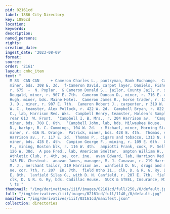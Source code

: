 ```yaml
---
pid: 02161cd
label: 1886 City Directory
key: 1886cd
location: 
keywords: 
description: 
named_persons: 
rights: 
creation_date: 
ingest_date: '2023-08-09'
format: 
source: 
order: '2161'
layout: cmhc_item
text: "                                                                                     .
  M 83  CAN CAN     + Cameron Charles L., pantryman, Bank Exchange.  Cameron Danicl,
  miner, bds. 308 E. 3d.  f-Cameron David, carpet layer, Daniels, Fisher & Smith,
  r. 675  -  N. Poplar.  & Cameron Donald S., jailor, County Jail, r. same.  f Cameron
  Dougald, miner, r. 907 E. 7th.  Cameron Duncan D., miner, r. 716 E. 4th.  ‘Cameron
  Hugh, miner, bds. Maine Hotel.  Cameron James R., horse trader, r. 113 W. 8th.  Cameron
  J. D., miner, r. 907 E. 7th.  Cameron Robert J.. carpenter, r 319 W. 9th.  RCameron
  W. C., teamster, Alex Pollock, r. 422 W. 2d.  Campbell Bryan, r. 822 E. 6th.  Campbell
  C., lab, Harrison Red. Wks.  Campbell Henry, teamster, Holden’s Sampling Wks, r.
  rear 613  W. Front.  ‘Campbell I. B. Mrs., r. 204 Harrison av.  ‘Campbell James,
  miner, bds. 708 E. 6th.  ‘Campbell John, lab, bds. Milwaukee House.  Campbell Joseph
  D., barkpr, R. C. Cummings, 104 W. 2d.  : Michael, miner, Morning Star mine.  Patrick,
  miner, r. 616 N. Orange.  Patrick, miner, bds. 428 E. 4th.  Thomas, saloon, 204
  Harrison av., r. 117 E. 2d.  Thomas P., cigars and tobacco, 1313 N. Poplar.  William,
  miner, bds. 428 E. 4th.  Campion George F., mining, r. 109 E. 6th.  Campion John
  F., mining, Boston blk, r. 116 W. 4th.  ampiotti Frank, cook, P. Sella & Co., r.
  126 W. 38d.  A poe Fred., lab, American Smelter.  ampton William H., col’d, porter,
  Athletic Club, r. 4th, se. cor. ine.  avan Edward, lab, Harrison Red. Wks, bds.
  145 EK. Chestnut.  anavan James, manager, M. J. Canavan, r. 219 Harrison av.  Manavan
  M. J., merchant tailor, 219 Harrison av.  wanfield D. N., drugs and medicines, Poplar,
  ne. cor. 7th, r. 207  EK. 7th.  field Otho I1., clk, D. & R. G. Ry. Depot, r. 406
  E. 8th.  lanfield Silas G., with D. N. Canfield, r. 207 E. 7th.  field William,
  clk, D. & R. G. Ry, bds. Cadillac House.  SUCK & STEEL, Insurance, Mines ard Loans
  \ ts "
thumbnail: "/img/derivatives/iiif/images/02161cd/full/250,/0/default.jpg"
full: "/img/derivatives/iiif/images/02161cd/full/1140,/0/default.jpg"
manifest: "/img/derivatives/iiif/02161cd/manifest.json"
collection: directories
---
```


